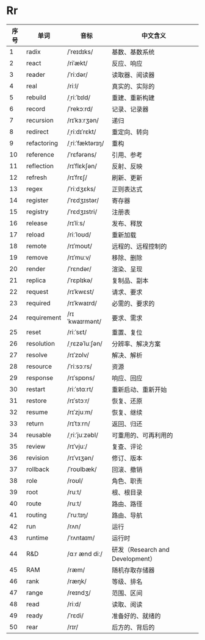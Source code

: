 # Rr

| 序号 | 单词          | 音标              | 中文含义                         |
|----|-------------|-----------------|------------------------------|
| 1  | radix       | /ˈreɪdɪks/      | 基数、基数系统                      |
| 2  | react       | /riˈækt/        | 反应、响应                        |
| 3  | reader      | /ˈriːdər/       | 读取器、阅读器                      |
| 4  | real        | /riːl/          | 真实的、实际的                      |
| 5  | rebuild     | /ˌriːˈbɪld/     | 重建、重新构建                      |
| 6  | record      | /ˈrekɔːrd/      | 记录、记录器                       |
| 7  | recursion   | /rɪˈkɜːrʒən/    | 递归                           |
| 8  | redirect    | /ˌriːdɪˈrɛkt/   | 重定向、转向                       |
| 9  | refactoring | /ˌriːˈfæktərɪŋ/ | 重构                           |
| 10 | reference   | /ˈrɛfərəns/     | 引用、参考                        |
| 11 | reflection  | /rɪˈflɛkʃən/    | 反射、反映                        |
| 12 | refresh     | /rɪˈfrɛʃ/       | 刷新、更新                        |
| 13 | regex       | /ˈriːdʒɛks/     | 正则表达式                        |
| 14 | register    | /ˈrɛdʒɪstər/    | 寄存器                          |
| 15 | registry    | /ˈrɛdʒɪstri/    | 注册表                          |
| 16 | release     | /rɪˈliːs/       | 发布、释放                        |
| 17 | reload      | /riːˈloʊd/      | 重新加载                         |
| 18 | remote      | /rɪˈmoʊt/       | 远程的、远程控制的                    |
| 19 | remove      | /rɪˈmuːv/       | 移除、删除                        |
| 20 | render      | /ˈrɛndər/       | 渲染、呈现                        |
| 21 | replica     | /ˈrɛplɪkə/      | 复制品、副本                       |
| 22 | request     | /rɪˈkwɛst/      | 请求、要求                        |
| 23 | required    | /rɪˈkwaɪrd/     | 必需的、要求的                      |
| 24 | requirement | /rɪˈkwaɪrmənt/  | 要求、需求                        |
| 25 | reset       | /riːˈsɛt/       | 重置、复位                        |
| 26 | resolution  | /ˌrɛzəˈluːʃən/  | 分辨率、解决方案                     |
| 27 | resolve     | /rɪˈzɒlv/       | 解决、解析                        |
| 28 | resource    | /ˈriːsɔːrs/     | 资源                           |
| 29 | response    | /rɪˈspɒns/      | 响应、回应                        |
| 30 | restart     | /riːˈstɑːrt/    | 重新启动、重新开始                    |
| 31 | restore     | /rɪˈstɔːr/      | 恢复、还原                        |
| 32 | resume      | /rɪˈzjuːm/      | 恢复、继续                        |
| 33 | return      | /rɪˈtɜːrn/      | 返回、归还                        |
| 34 | reusable    | /ˌriːˈjuːzəbl/  | 可重用的、可再利用的                   |
| 35 | review      | /rɪˈvjuː/       | 复查、评论                        |
| 36 | revision    | /rɪˈvɪʒən/      | 修订、版本                        |
| 37 | rollback    | /ˈroʊlbæk/      | 回滚、撤销                        |
| 38 | role        | /roʊl/          | 角色、职责                        |
| 39 | root        | /ruːt/          | 根、根目录                        |
| 40 | route       | /ruːt/          | 路由、路径                        |
| 41 | routing     | /ˈruːtɪŋ/       | 路由、导航                        |
| 42 | run         | /rʌn/           | 运行                           |
| 43 | runtime     | /ˈrʌntaɪm/      | 运行时                          |
| 44 | R&D         | /ɑːr ænd diː/   | 研发（Research and Development） |
| 45 | RAM         | /ræm/           | 随机存取存储器                      |
| 46 | rank        | /ræŋk/          | 等级、排名                        |
| 47 | range       | /reɪndʒ/        | 范围、区间                        |
| 48 | read        | /riːd/          | 读取、阅读                        |
| 49 | ready       | /ˈrɛdi/         | 准备好的、就绪的                     |
| 50 | rear        | /rɪr/           | 后方的、背后的                      |
